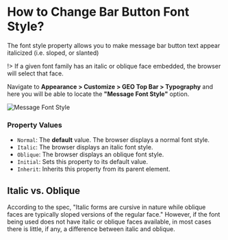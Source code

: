 # How to Change Bar Button Font Style?

The font style property allows you to make message bar button text appear italicized (i.e. sloped, or slanted)

!> If a given font family has an italic or oblique face embedded, the browser will select that face.

Navigate to **Appearance > Customize > GEO Top Bar > Typography** and here you will be able to locate the **"Message Font Style"** option.

![Message Font Style](http://res.cloudinary.com/mypreview/image/upload/v1492215699/button-font-style_piieua.gif)

### Property Values

* ```Normal```:  The **default** value. The browser displays a normal font style.
* ```Italic```: The browser displays an italic font style.
* ```Oblique```: The browser displays an oblique font style.
* ```Initial```: Sets this property to its default value.
* ```Inherit```: Inherits this property from its parent element.

## Italic vs. Oblique

According to the spec, "Italic forms are cursive in nature while oblique faces are typically sloped versions of the regular face." However, if the font being used does not have italic or oblique faces available, in most cases there is little, if any, a difference between italic and oblique.
